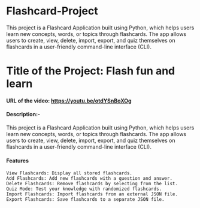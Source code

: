 # Flashcard-Project
This project is a Flashcard Application built using Python, which helps users learn new concepts, words, or topics through flashcards. The app allows users to create, view, delete, import, export, and quiz themselves on flashcards in a user-friendly command-line interface (CLI).
# Title of the Project: Flash fun and learn
#### URL of the video: https://youtu.be/otdYSnBoXOg

#### Description:-

This project is a Flashcard Application built using Python, which helps users learn new concepts, words, or topics through flashcards. The app allows users to create, view, delete, import, export, and quiz themselves on flashcards in a user-friendly command-line interface (CLI).

#### Features

    View Flashcards: Display all stored flashcards.
    Add Flashcards: Add new flashcards with a question and answer.
    Delete Flashcards: Remove flashcards by selecting from the list.
    Quiz Mode: Test your knowledge with randomized flashcards.
    Import Flashcards: Import flashcards from an external JSON file.
    Export Flashcards: Save flashcards to a separate JSON file.
